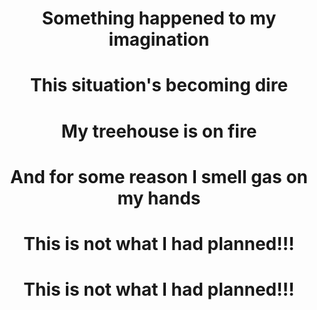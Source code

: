 <h1 align="center">
Something happened to my imagination</h1>
<h1 align="center">
This situation's becoming dire</h1>
<h1 align="center">
My treehouse is on fire</h1>
<h1 align="center">
And for some reason I smell gas on my hands</h1>
<h1 align="center">
This is not what I had planned!!!</h1>
<h1 align="center">
This is not what I had planned!!!</h1>

